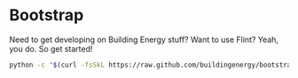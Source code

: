 Bootstrap
=========

Need to get developing on Building Energy stuff?  Want to use Flint?  Yeah, you do.  So get started!

```bash
python -c "$(curl -fsSkL https://raw.github.com/buildingenergy/bootstrap/master/bootstrap.py)"
```

